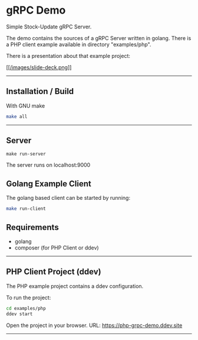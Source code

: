 # gRPC Demo

Simple Stock-Update gRPC Server.

The demo contains the sources of a gRPC Server written in golang.
There is a PHP client example available in directory "examples/php".

There is a presentation about that example project:

[[[/images/slide-deck.png]]][1]

---

## Installation / Build

With GNU make

```bash
make all
```

---

## Server

```
make run-server
```

The server runs on localhost:9000

## Golang Example Client

The golang based client can be started by running:

```bash
make run-client
```

## Requirements

- golang
- composer (for PHP Client or ddev)

---

## PHP Client Project (ddev)

The PHP example project contains a ddev configuration.

To run the project:

```bash
cd examples/php
ddev start
```

Open the project in your browser.
URL: <https://php-grpc-demo.ddev.site>

---

[1]: https://speakerdeck.com/cmuench/grpc
